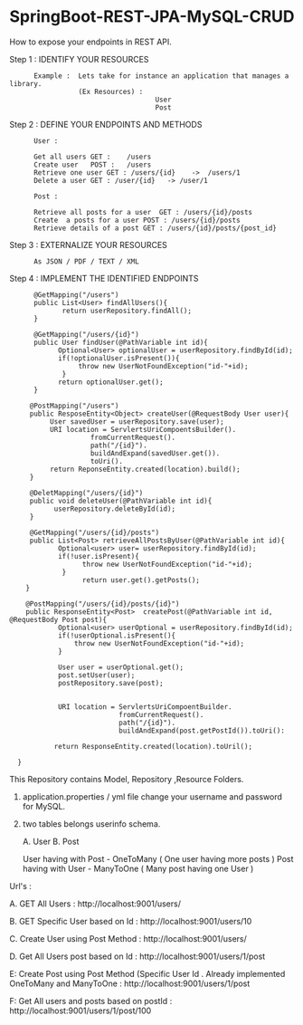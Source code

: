 # SpringBoot-REST-JPA-MySQL-CRUD

How to expose your endpoints in REST API.

Step 1 :  IDENTIFY YOUR RESOURCES

          Example :  Lets take for instance an application that manages a library.
                     (Ex Resources) :
                                        User
                                        Post
                                        
Step 2 :  DEFINE YOUR ENDPOINTS AND METHODS
          
          User :
          
          Get all users GET :    /users
          Create user   POST :   /users
          Retrieve one user GET : /users/{id}    ->  /users/1
          Delete a user GET : /user/{id}   -> /user/1
          
          Post :
          
          Retrieve all posts for a user  GET : /users/{id}/posts
          Create  a posts for a user POST : /users/{id}/posts
          Retrieve details of a post GET : /users/{id}/posts/{post_id}
          
Step 3 :  EXTERNALIZE YOUR RESOURCES
          
          As JSON / PDF / TEXT / XML

Step 4 :  IMPLEMENT THE IDENTIFIED ENDPOINTS 
            
          @GetMapping("/users")
          public List<User> findAllUsers(){
                 return userRepository.findAll();
          }
          
          @GetMapping("/users/{id}")
          public User findUser(@PathVariable int id){
                Optional<User> optionalUser = userRepository.findById(id);
                if(!optionalUser.isPresent()){
                     throw new UserNotFoundException("id-"+id);
                 }
                return optionalUser.get();
          }
           
         @PostMapping("/users")
         public ResposeEntity<Object> createUser(@RequestBody User user){
              User savedUser = userRepository.save(user);
              URI location = ServlertsUriCompoentsBuilder().
                        fromCurrentRequest().
                        path("/{id}").
                        buildAndExpand(savedUser.get()).
                        toUri().
              return ReponseEntity.created(location).build();
         }
         
         @DeletMapping("/users/{id}")
         public void deleteUser(@PathVariable int id){
               userRepository.deleteById(id);
         }
         
         @GetMapping("/users/{id}/posts")
         public List<Post> retrieveAllPostsByUser(@PathVariable int id){
                Optional<user> user= userRepository.findById(id);
                if(!user.isPresent){
                      throw new UserNotFoundException("id-"+id);
                 }
                      return user.get().getPosts();
        }
        
        @PostMapping("/users/{id}/posts/{id}")
        public ResponseEntity<Post>  createPost(@PathVariable int id, @RequestBody Post post){
                Optional<user> userOptional = userRepository.findById(id);
                if(!userOptional.isPresent(){
                    throw new UserNotFoundException("id-"+id);
                }
                
                User user = userOptional.get();
                post.setUser(user);
                postRepository.save(post);
                
                
                URI location = ServlertsUriCompoentBuilder.
                               fromCurrentRequest().
                               path("/{id}").
                               buildAndExpand(post.getPostId()).toUri():
                               
               return ResponseEntity.created(location).toUril();
                               
      }       
          
This Repository contains Model, Repository ,Resource Folders.

1. application.properties / yml file change your username and password for MySQL.
2. two tables belongs userinfo schema.
      
      A. User
      B. Post
      
      User having with Post - OneToMany  ( One user having more posts )
      Post having with User - ManyToOne  ( Many post having one User  )
      
 Url's :
 
 A. GET All Users :   http://localhost:9001/users/
 
 B. GET Specific User based on Id : http://localhost:9001/users/10
 
 C. Create User using Post Method : http://localhost:9001/users/
 
 D. Get All Users post based on Id : http://localhost:9001/users/1/post
 
 E: Create Post using Post Method (Specific User Id . Already implemented OneToMany and ManyToOne : http://localhost:9001/users/1/post
 
 F: Get All users and posts based on postId : http://localhost:9001/users/1/post/100
      
      
